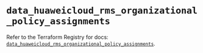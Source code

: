 # `data_huaweicloud_rms_organizational_policy_assignments`

Refer to the Terraform Registry for docs: [`data_huaweicloud_rms_organizational_policy_assignments`](https://registry.terraform.io/providers/huaweicloud/huaweicloud/1.71.1/docs/data-sources/rms_organizational_policy_assignments).

